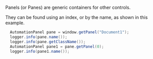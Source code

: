 Panels (or Panes) are generic containers for other controls.

They can be found using an index, or by the name, as shown in this example.

```java
  AutomationPanel pane = window.getPanel("Document1");
  logger.info(pane.name());
  logger.info(pane.getClassName());
  AutomationPanel pane1 = pane.getPanel(0);
  logger.info(pane1.name());
```